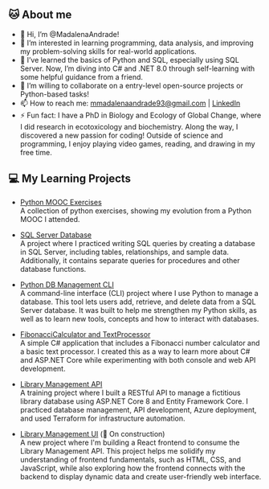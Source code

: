 ## 🐱 About me
- 👋 Hi, I’m @MadalenaAndrade!
- 👀 I’m interested in learning programming, data analysis, and improving my problem-solving skills for real-world applications.
- 🌱 I’ve learned the basics of Python and SQL, especially using SQL Server. Now, I’m diving into C# and .NET 8.0 through self-learning with some helpful guidance from a friend.
- 💞️ I’m willing to collaborate on a entry-level open-source projects or Python-based tasks!
- 📫 How to reach me: mmadalenaandrade93@gmail.com | [LinkedIn](https://www.linkedin.com/in/madalena-andrade/)  
- ⚡ Fun fact: I have a PhD in Biology and Ecology of Global Change, where I did research in ecotoxicology and biochemistry. Along the way, I discovered a new passion for coding! Outside of science and programming, I enjoy playing video games, reading, and drawing in my free time.

## 💻 My Learning Projects
- [Python MOOC Exercises](https://github.com/MadalenaAndrade/Python-Learning-Exercises)   
  A collection of python exercises, showing my evolution from a Python MOOC I attended.
  
- [SQL Server Database](https://github.com/MadalenaAndrade/LibraryDB-SQL-Scripts) <br>
  A project where I practiced writing SQL queries by creating a database in SQL Server, including tables, relationships, and sample data. Additionally, it contains separate queries for procedures and other database functions.
  
- [Python DB Management CLI](https://github.com/MadalenaAndrade/LibraryCLI-Python) <br>
  A command-line interface (CLI) project where I use Python to manage a database. This tool lets users add, retrieve, and delete data from a SQL Server database. It was built to help me strengthen my Python skills, as well as to learn new tools, concepts and how to interact with databases.
  
- [FibonacciCalculator and TextProcessor](https://github.com/MadalenaAndrade/FibonacciTextCLI-API) <br>
  A simple C# application that includes a Fibonacci number calculator and a basic text processor. I created this as a way to learn more about C# and ASP.NET Core while experimenting with both console and web API development.

- [Library Management API](https://github.com/MadalenaAndrade/LibraryManagementAPI)  <br>
  A training project where I built a RESTful API to manage a fictitious library database using ASP.NET Core 8 and Entity Framework Core.  I practiced database management, API development, Azure deployment, and used Terraform for infrastructure automation.

- [Library Management UI](https://github.com/MadalenaAndrade/LibraryManagementUI) (🔧 On construction) <br>
  A new project where I'm building a React frontend to consume the Library Management API.  This project helps me solidify my understanding of frontend fundamentals, such as HTML, CSS, and JavaScript, while also exploring how the frontend connects with the backend to display dynamic data and create user-friendly web interface.

<!---
MadalenaAndrade/MadalenaAndrade is a ✨ special ✨ repository because its `README.md` (this file) appears on your GitHub profile.
You can click the Preview link to take a look at your changes.
--->
